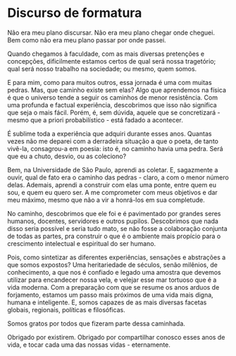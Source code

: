 # Discurso de formatura

Não era meu plano discursar. Não era meu plano chegar onde cheguei. Bem como não era meu plano passar por onde passei. 

Quando chegamos à faculdade, com as mais diversas pretenções e concepções, dificilmente estamos certos de qual será nossa tragetório; qual será nosso trabalho na sociedade; ou mesmo, quem somos.

E para mim, como para muitos outros, essa jornada é uma com muitas pedras. Mas, que caminho existe sem elas? Algo que aprendemos na física é que o universo tende a seguir os caminhos de menor resistência. Com uma profunda e factual experiência, descobrimos que isso não significa que seja o mais fácil. Porém, é, sem dúvida, aquele que se concretizará - mesmo que a priori probabilístico - está fadado a acontecer.

É sublime toda a experiência que adquiri durante esses anos. Quantas vezes não me deparei com a derradeira situação a que o poeta, de tanto vivê-la, consagrou-a em poesia: isto é, no caminho havia uma pedra. Será que eu a chuto, desvio, ou as coleciono?

Bem, na Universidade de São Paulo, aprendi as coletar. E, sagazmente a ouvir, qual de fato era o caminho das pedras - claro, a com o menor número delas. Ademais, aprendi a construir com elas uma ponte, entre quem eu sou, e quem eu quero ser. A me comprometer com meus objetivos e dar meu máximo, mesmo que não a vir a honrá-los em sua completude.

No caminho, descobrimos que ele foi e é pavimentado por grandes seres humanos, docentes, servidores e outros pupilos. Descobrimos que nada disso seria possível e seria tudo mato, se não fosse a colaboração conjunta de todas as partes, pra construir o que é o ambiente mais propício para o crescimento intelectual e espiritual do ser humano.

Pois, como sintetizar as diferentes experiências, sensações e abstrações a que somos expostos? Uma heritariedade de séculos, senão milênios, de conhecimento, a que nos é confiado e legado uma amostra que devemos utilizar para encandecer nossa vela, e velejar esse mar tortuoso que é a vida moderna. Com a preparação com que se resume os anos arduos de forjamento, estamos um passo mais próximos de uma vida mais digna, humana e inteligente. E, somos capazes de as mais diversas facetas globais, regionais, políticas e filosóficas. 

Somos gratos por todos que fizeram parte dessa caminhada.

Obrigado por existirem. Obrigado por compartilhar conosco esses anos de vida, e tocar cada uma das nossas vidas - eternamente.
